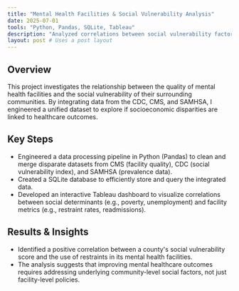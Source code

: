 ```yaml
---
title: "Mental Health Facilities & Social Vulnerability Analysis"
date: 2025-07-01
tools: "Python, Pandas, SQLite, Tableau"
description: "Analyzed correlations between social vulnerability factors and mental health facility quality metrics across the U.S."
layout: post # Uses a post layout
---
```


## Overview

This project investigates the relationship between the quality of mental health facilities and the social vulnerability of their surrounding communities. By integrating data from the CDC, CMS, and SAMHSA, I engineered a unified dataset to explore if socioeconomic disparities are linked to healthcare outcomes.

## Key Steps

- Engineered a data processing pipeline in Python (Pandas) to clean and merge disparate datasets from CMS (facility quality), CDC (social vulnerability index), and SAMHSA (prevalence data).
- Created a SQLite database to efficiently store and query the integrated data.
- Developed an interactive Tableau dashboard to visualize correlations between social determinants (e.g., poverty, unemployment) and facility metrics (e.g., restraint rates, readmissions).

## Results & Insights

- Identified a positive correlation between a county's social vulnerability score and the use of restraints in its mental health facilities.
- The analysis suggests that improving mental healthcare outcomes requires addressing underlying community-level social factors, not just facility-level policies.


